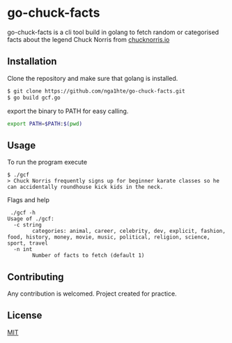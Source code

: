 # go-chuck-facts

go-chuck-facts is a cli tool build in golang to fetch random or categorised facts about the legend Chuck Norris from [chucknorris.io](https://api.chucknorris.io)

## Installation

Clone the repository and make sure that golang is installed.

```bash
$ git clone https://github.com/nga1hte/go-chuck-facts.git
$ go build gcf.go
```
export the binary to PATH for easy calling.
```bash
export PATH=$PATH:$(pwd)
```


## Usage
To run the program execute
```
$ ./gcf
> Chuck Norris frequently signs up for beginner karate classes so he can accidentally roundhouse kick kids in the neck.
```
Flags and help
```
 ./gcf -h
Usage of ./gcf:
  -c string
    	categories: animal, career, celebrity, dev, explicit, fashion, food, history, money, movie, music, political, religion, science, sport, travel
  -n int
    	Number of facts to fetch (default 1)

```


## Contributing

Any contribution is welcomed. Project created for practice.

## License

[MIT](https://choosealicense.com/licenses/mit/)